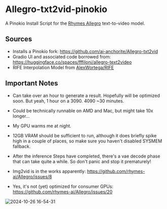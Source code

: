 # Allegro-txt2vid-pinokio
A Pinokio Install Script for the [Rhymes Allegro](https://github.com/rhymes-ai/Allegro) text-to-video model.

## Sources
* Installs a Pinokio fork: https://github.com/ai-anchorite/Allegro-txt2vid
* Gradio UI and associated code borrowed from: https://huggingface.co/spaces/fffiloni/allegro-text2video
* RIFE Interpolation Model from [AlexWortega/RIFE](https://huggingface.co/AlexWortega/RIFE)

## Important Notes
* Can take over an hour to generate a result. Hopefully will be optimized soon. But yeah, 1 hour on a 3090.  4090 ~30 minutes. 
* Could be technically runnable on AMD and Mac, but might take 10x longer... 
* My GPU warms me at night. 
* 12GB VRAM should be sufficient to run, although it does briefly spike high in a couple of places, so make sure you haven't disabled SYSMEM fallback. 
* After the inference Steps have completed, there's a vae decode phase that can take quite a while. So don't panic and stop it prematurely!


* Img2vid is in the works apparently: https://github.com/rhymes-ai/Allegro/issues/8
* Yes, it's not (yet) optimized for consumer GPUs: https://github.com/rhymes-ai/Allegro/issues/20


![2024-10-26 16-54-31](https://github.com/user-attachments/assets/d25878c1-a691-4b5b-b0a5-545a988f9450)
